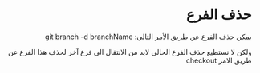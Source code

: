 <div dir = rtl > 
  
 <h1>  حذف الفرع </h1> 

<p>

‏يمكن حذف الفرع عن طريق الأمر التالي:
git branch -d branchName

</p>
  
<p>  ‏ولكن لا نستطيع حذف الفرع الحالي لابد من الانتقال الى فرع آخر لحذف هذا الفرع عن طريق الامر checkout
</p>


   


  </dir >
